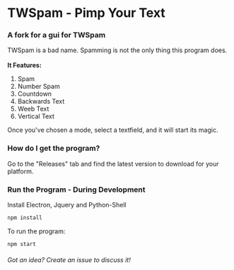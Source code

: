 # TWSpam - Pimp Your Text

### A fork for a gui for TWSpam
TWSpam is a bad name. Spamming is not the only thing this program does.<br><br>
**It Features:**
  1. Spam 
  2. Number Spam 
  3. Countdown 
  4. Backwards Text
  5. Weeb Text
  6. Vertical Text
  
Once you've chosen a mode, select a textfield, and it will start its magic.

### How do I get the program?

Go to the "Releases" tab and find the latest version to download for your platform.

### Run the Program - During Development

Install Electron, Jquery and Python-Shell
```bash
npm install
```

To run the program:
```bash
npm start
```
 
###### Got an idea? Create an issue to discuss it!
